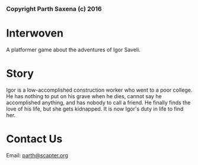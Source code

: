 ### Copyright Parth Saxena (c) 2016

# Interwoven
A platformer game about the adventures of Igor Saveli.

# Story
Igor is a low-accomplished construction worker who went to a poor college. He has nothing to put on his grave when he dies, cannot say he accomplished anything, and has nobody to call a friend. He finally finds the love of his life, but she gets kidnapped. It is now Igor's duty in life to find her. 

# Contact Us
Email: parth@scapter.org

